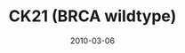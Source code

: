 ---
title: CK21 (BRCA wildtype)
image: https://www.cycif.org/assets/img/gray-2023/CK21.jpg
date: 2010-03-06
minerva_link: https://s3.amazonaws.com/www.cycif.org/110-Komen_BRCA/CK21/index.html
info_link: null
show_page_link: false
tags:
    - Gray
    - BRCA

---